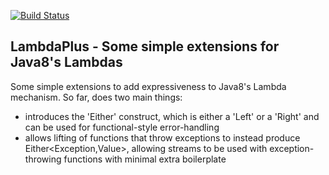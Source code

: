 [![Build Status](https://travis-ci.org/waxmittmann/LambdaPlus.png)](https://travis-ci.org/waxmittmann/LambdaPlus)


LambdaPlus - Some simple extensions for Java8's Lambdas
---

Some simple extensions to add expressiveness to Java8's Lambda mechanism. So far, does two main things:
- introduces the 'Either' construct, which is either a 'Left' or a 'Right' and can be used for functional-style error-handling
- allows lifting of functions that throw exceptions to instead produce Either<Exception,Value>, allowing streams to be used with exception-throwing functions with minimal extra boilerplate
